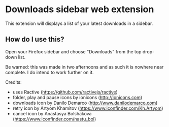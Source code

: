 # Downloads sidebar web extension

This extension will displays a list of your latest downloads in a sidebar.

## How do I use this?

Open your Firefox sidebar and choose "Downloads" from the top drop-down list.

Be warned: this was made in two afternoons and as such it is nowhere near complete.
I do intend to work further on it.

Credits:

* uses Ractive (https://github.com/ractivejs/ractive)
* folder, play and pause icons by ionicons (http://ionicons.com)
* downloads icon by Danilo Demarco (http://www.danilodemarco.com)
* retry icon by Artyom Khamitov (https://www.iconfinder.com/Kh.Artyom)
* cancel icon by Anastasya Bolshakova (https://www.iconfinder.com/nastu_bol)
